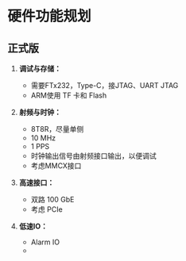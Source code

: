 # 硬件功能规划

## 正式版
1. **调试与存储：**  
   - 需要FTx232，Type-C，接JTAG、UART JTAG
   - ARM使用 TF 卡和 Flash  

2. **射频与时钟：**  
   - 8T8R，尽量单侧
   - 10 MHz  
   - 1 PPS  
   - 时钟输出信号由射频接口输出，以便调试
   - 考虑MMCX接口

3. **高速接口：**  
   - 双路 100 GbE  
   - 考虑 PCIe

4. **低速IO：**  
   - Alarm IO  
   - 
